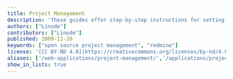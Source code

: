 ```yaml
---
title: Project Management
description: 'These guides offer step-by-step instructions for setting up leading open source project management systems on your Linode.'
authors: ["Linode"]
contributors: ["Linode"]
published: 2009-11-20
keywords: ["open source project management", "redmine"]
license: '[CC BY-ND 4.0](https://creativecommons.org/licenses/by-nd/4.0)'
aliases: ['/web-applications/project-management/','/applications/project-management/']
show_in_lists: true
---
```


